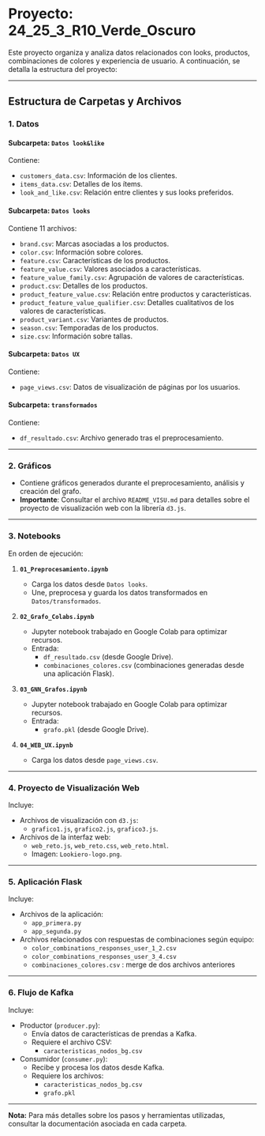 # Proyecto: **24_25_3_R10_Verde_Oscuro**

Este proyecto organiza y analiza datos relacionados con looks, productos, combinaciones de colores y experiencia de usuario. A continuación, se detalla la estructura del proyecto:

---

## **Estructura de Carpetas y Archivos**

### **1. Datos**  
#### **Subcarpeta: `Datos look&like`**  
Contiene:  
- `customers_data.csv`: Información de los clientes.  
- `items_data.csv`: Detalles de los ítems.  
- `look_and_like.csv`: Relación entre clientes y sus looks preferidos.  

#### **Subcarpeta: `Datos looks`**  
Contiene 11 archivos:  
- `brand.csv`: Marcas asociadas a los productos.  
- `color.csv`: Información sobre colores.  
- `feature.csv`: Características de los productos.  
- `feature_value.csv`: Valores asociados a características.  
- `feature_value_family.csv`: Agrupación de valores de características.  
- `product.csv`: Detalles de los productos.  
- `product_feature_value.csv`: Relación entre productos y características.  
- `product_feature_value_qualifier.csv`: Detalles cualitativos de los valores de características.  
- `product_variant.csv`: Variantes de productos.  
- `season.csv`: Temporadas de los productos.  
- `size.csv`: Información sobre tallas.  

#### **Subcarpeta: `Datos UX`**  
Contiene:  
- `page_views.csv`: Datos de visualización de páginas por los usuarios.  

#### **Subcarpeta: `transformados`**  
Contiene:  
- `df_resultado.csv`: Archivo generado tras el preprocesamiento.

---

### **2. Gráficos**  
- Contiene gráficos generados durante el preprocesamiento, análisis y creación del grafo.  
- **Importante**: Consultar el archivo `README_VISU.md` para detalles sobre el proyecto de visualización web con la librería `d3.js`.

---

### **3. Notebooks**  
En orden de ejecución:  
1. **`01_Preprocesamiento.ipynb`**  
   - Carga los datos desde `Datos looks`.  
   - Une, preprocesa y guarda los datos transformados en `Datos/transformados`.  

2. **`02_Grafo_Colabs.ipynb`**  
   - Jupyter notebook trabajado en Google Colab para optimizar recursos.  
   - Entrada:  
     - `df_resultado.csv` (desde Google Drive).  
     - `combinaciones_colores.csv` (combinaciones generadas desde una aplicación Flask).  

3. **`03_GNN_Grafos.ipynb`**
   - Jupyter notebook trabajado en Google Colab para optimizar recursos.
   - Entrada:
      - `grafo.pkl` (desde Google Drive).

5. **`04_WEB_UX.ipynb`**
   - Carga los datos desde `page_views.csv`.

---

### **4. Proyecto de Visualización Web**  
Incluye:  
- Archivos de visualización con `d3.js`:  
  - `grafico1.js`, `grafico2.js`, `grafico3.js`.  
- Archivos de la interfaz web:  
  - `web_reto.js`, `web_reto.css`, `web_reto.html`.  
  - Imagen: `Lookiero-logo.png`.  

---

### **5. Aplicación Flask**  
Incluye:  
- Archivos de la aplicación:  
  - `app_primera.py`  
  - `app_segunda.py`  
- Archivos relacionados con respuestas de combinaciones según equipo:  
  - `color_combinations_responses_user_1_2.csv`  
  - `color_combinations_responses_user_3_4.csv`
  - `combinaciones_colores.csv` : merge de dos archivos anteriores

---

### **6. Flujo de Kafka**
Incluye:
- Productor (`producer.py`):
    - Envía datos de características de prendas a Kafka.
    - Requiere el archivo CSV:
        - `caracteristicas_nodos_bg.csv`
- Consumidor (`consumer.py`):
    - Recibe y procesa los datos desde Kafka.
    - Requiere los archivos:
        - `caracteristicas_nodos_bg.csv`
        - `grafo.pkl` 

---

**Nota:** Para más detalles sobre los pasos y herramientas utilizadas, consultar la documentación asociada en cada carpeta.

